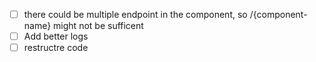 - [ ] there could be multiple endpoint in the component, so /{component-name} might not be sufficent
- [ ] Add better logs
- [ ] restructre code
